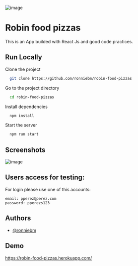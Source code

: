 
![image](https://user-images.githubusercontent.com/65184918/128747670-4cddced3-b925-41e8-8f01-4e82f53323ea.png)

    
# Robin food pizzas 

This is an App builded with React Js and good code practices.

## Run Locally

Clone the project

```bash
  git clone https://github.com/ronniebm/robin-food-pizzas
```

Go to the project directory

```bash
  cd robin-food-pizzas
```

Install dependencies

```bash
  npm install
```

Start the server

```bash
  npm run start
```

  
## Screenshots

![image](https://user-images.githubusercontent.com/65184918/128748614-be6d14fa-b247-4db8-89db-aaa12d110aff.png)

  
## Users access for testing:

For login please use one of this accounts:

```
email: pperez@perez.com  
password: pperezs123
```
## Authors

- [@ronniebm](https://www.github.com/ronniebm)

  
## Demo

https://robin-food-pizzas.herokuapp.com/